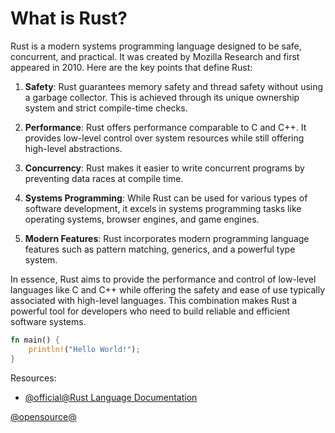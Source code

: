 # What is Rust?

Rust is a modern systems programming language designed to be safe, concurrent, and practical. It was created by Mozilla Research and first appeared in 2010. Here are the key points that define Rust:

1. **Safety**: Rust guarantees memory safety and thread safety without using a garbage collector. This is achieved through its unique ownership system and strict compile-time checks.

2. **Performance**: Rust offers performance comparable to C and C++. It provides low-level control over system resources while still offering high-level abstractions.

3. **Concurrency**: Rust makes it easier to write concurrent programs by preventing data races at compile time.

4. **Systems Programming**: While Rust can be used for various types of software development, it excels in systems programming tasks like operating systems, browser engines, and game engines.

5. **Modern Features**: Rust incorporates modern programming language features such as pattern matching, generics, and a powerful type system.

In essence, Rust aims to provide the performance and control of low-level languages like C and C++ while offering the safety and ease of use typically associated with high-level languages. This combination makes Rust a powerful tool for developers who need to build reliable and efficient software systems.

```rust
fn main() {
    println!("Hello World!");
}
```

Resources:
- [@official@Rust Language Documentation](https://www.rust-lang.org/learn)
  
[@opensource@]()